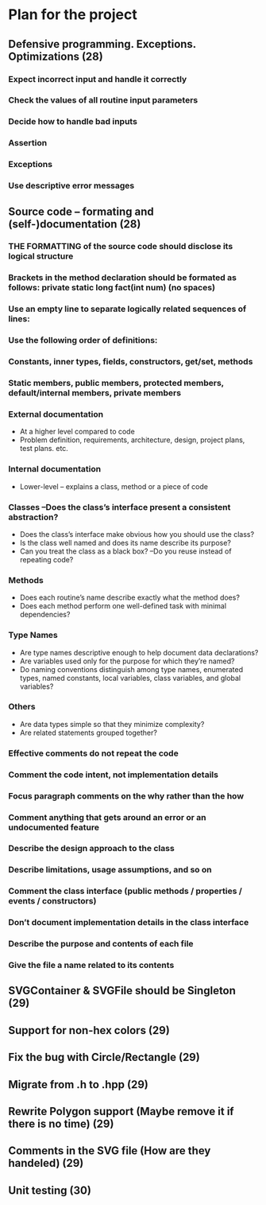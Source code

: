# Plan for the project

## Defensive programming. Exceptions. Optimizations (28) 

### Expect incorrect input and handle it correctly

### Check the values of all routine input parameters

### Decide how to handle bad inputs 

### Assertion

### Exceptions

### Use descriptive error messages

## Source code – formating and (self-)documentation (28)

### THE FORMATTING of the source code should disclose its logical structure

### Brackets in the method declaration should be formated as follows: private static long fact(int num) (no spaces)

### Use an empty line to separate logically related sequences of lines: 

### Use the following order of definitions: 

### 	Constants, inner types, fields, constructors, get/set, methods 

### 	Static members, public members, protected members, default/internal members, private members 

### External documentation

- At a higher level compared to code
- Problem definition, requirements, architecture, design, project plans, test plans. etc. 

### Internal documentation

- Lower-level – explains a class, method or  a piece of code

### Classes –Does the class’s interface present a consistent abstraction? 

- Does the class’s interface make obvious how you should use the class? 
- Is the class well named and does its name describe its purpose? 
- Can you treat the class as a black box? –Do you reuse instead of repeating code? 

### Methods 

- Does each routine’s name describe exactly what the method does? 
- Does each method perform one well-defined task with minimal dependencies? 

### Type Names

- Are type names descriptive enough to help document data declarations?  
- Are variables used only for the purpose for which they’re named? 
- Do naming conventions distinguish among type names, enumerated types,  named constants, local variables, class variables, and global variables?

### Others

- Are data types simple so that they minimize complexity?  
- Are related statements grouped together?  

### Effective comments do not repeat the code 

### Comment the code intent, not implementation details 

### Focus paragraph comments on the why rather than the how

### Comment anything that gets around an error or an undocumented feature

### Describe the design approach to the class 

### Describe limitations, usage assumptions, and so on 

### Comment the class interface (public methods / properties / events / constructors) 

### Don’t document implementation details in the class interface 

### Describe the purpose and contents of each file  

### Give the file a name related to its contents 



## SVGContainer & SVGFile should be Singleton (29)

## Support for non-hex colors (29)

## Fix the bug with Circle/Rectangle (29)

## Migrate from .h to .hpp (29)

## Rewrite Polygon support (Maybe remove it if there is no time) (29)

## Comments in the SVG file (How are they handeled) (29)

## Unit testing (30)